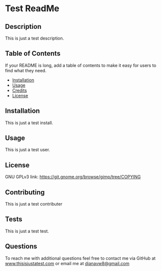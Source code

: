 # Test ReadMe

## Description

This is just a test description.

## Table of Contents

If your README is long, add a table of contents to make it easy for users to find what they need.

- [Installation](#installation)
- [Usage](#usage)
- [Credits](#credits)
- [License](#license)

## Installation

This is just a test install.

## Usage

This is just a test user.


## License

GNU GPLv3 link: https://git.gnome.org/browse/gimp/tree/COPYING


## Contributing

This is just a test contributer

## Tests

This is just a test test.

## Questions

To reach me with additional questions feel free to contact me via GitHub at www.thisisjustatest.com or email me at dianavw8@gmail.com

